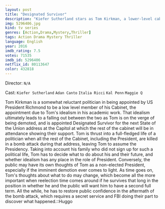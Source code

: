 ```yaml
---
layout: post
title: "Designated Survivor"
description: "Kiefer Sutherland stars as Tom Kirkman, a lower-level cabinet member who is suddenly appointed President of the United States after a catastrophic attack on the US Capitol during the State of the Union, on the highly anticipated series Designated Survivor. In this dramatic thriller, Kirkman will struggle to keep the country and his own family from falling apart, while navigating the highly-volatile political arena and whi.."
img: 5296406.jpg
kind: tv series
genres: [Action,Drama,Mystery,Thriller]
tags: Action Drama Mystery Thriller 
language: English
year: 2016
imdb_rating: 7.5
votes: 71535
imdb_id: 5296406
netflix_id: 80113647
color: 432818
---
```

Director: `N/A`  

Cast: `Kiefer Sutherland` `Adan Canto` `Italia Ricci` `Kal Penn` `Maggie Q` 

Tom Kirkman is a somewhat reluctant politician in being appointed by US President Richmond to be a low level member of his Cabinet, the appointment due to Tom's idealism in his academic work. That idealism ultimately leads to a falling out between the two as Tom is on the verge of being demoted, and is appointed Designated Survivor for the next State of the Union address at the Capitol at which the rest of the cabinet will be in attendance showing their support. Tom is thrust into a full-fledged life of a politician when all the rest of the Cabinet, including the President, are killed in a bomb attack during that address, leaving Tom to assume the Presidency. Taking into account his family who did not sign up for such a political life, Tom has to decide what to do about his and their future, and whether idealism has any place in the role of President. Conversely, the public may have its own thoughts of Tom as a non-elected President, especially if the imminent demotion ever comes to light. As time goes on, Tom's thoughts about what to do may change, which become all the more important when reelection time comes around if he survives that long in the position in whether he and the public will want him to have a second full term. All the while, he has to restore public confidence in the aftermath of the bomb attack, which requires a secret service and FBI doing their part to discover what happened.::Huggo